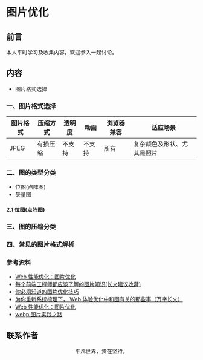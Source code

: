 # 图片优化

## 前言

本人平时学习及收集内容，欢迎参入一起讨论。

## 内容

- 图片格式选择

### 一、图片格式选择

| 图片格式 | 压缩方式 | 透明度 | 动画   | 浏览器兼容 | 适应场景                   |
| -------- | -------- | ------ | ------ | ---------- | -------------------------- |
| JPEG     | 有损压缩 | 不支持 | 不支持 | 所有       | 复杂颜色及形状、尤其是照片 |

### 二、图的类型分类

- 位图(点阵图)
- 矢量图

#### 2.1 位图(点阵图)

### 三、图的压缩分类

### 四、常见的图片格式解析

### 参考资料

- [Web 性能优化：图片优化](http://www.cnblogs.com/wizcabbit/p/web-image-optimization.html)
- [每个前端工程师都应该了解的图片知识(长文建议收藏)](https://mp.weixin.qq.com/s/O1n7_t4izdmpvn2mFrB-kg)
- [你必须知道的图片优化技巧](https://mp.weixin.qq.com/s/oJy2fncLjtlt9XmPRWnqVw)
- [为你重新系统梳理下， Web 体验优化中和图有关的那些事（万字长文）](https://mp.weixin.qq.com/s/euvdMHkYUXHmgkV9D334NQ)
- [Web 性能优化：图片优化](https://www.cnblogs.com/wizcabbit/p/web-image-optimization.html)
- [webp 图片实践之路](https://www.cnblogs.com/season-huang/p/5804884.html)

## 联系作者

<div align="center">
    <p>
        平凡世界，贵在坚持。
    </p>
    <img :src="$withBase('/about/contact.png')" />
</div>
